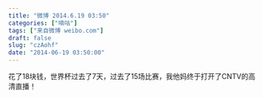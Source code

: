 ```yaml
---
title: "微博 2014.6.19 03:50"
categories: ["嘀咕"]
tags: ["来自微博 weibo.com"]
draft: false
slug: "czAohf"
date: "2014-06-19 03:50:00"
---
```


<p>花了18块钱，世界杯过去了7天，过去了15场比赛，我他妈终于打开了CNTV的高清直播！ ​​​​</p>
